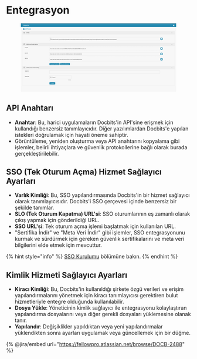 # Entegrasyon

<figure><img src="../../../../.gitbook/assets/Bildschirmfoto 2024-05-08 um 08.39.14.png" alt=""><figcaption></figcaption></figure>

## API Anahtarı

* **Anahtar**: Bu, harici uygulamaların Docbits'in API'sine erişmek için kullandığı benzersiz tanımlayıcıdır. Diğer yazılımlardan Docbits'e yapılan istekleri doğrulamak için hayati öneme sahiptir.
* Görüntüleme, yeniden oluşturma veya API anahtarını kopyalama gibi işlemler, belirli ihtiyaçlara ve güvenlik protokollerine bağlı olarak burada gerçekleştirilebilir.

## SSO (Tek Oturum Açma) Hizmet Sağlayıcı Ayarları

* **Varlık Kimliği**: Bu, SSO yapılandırmasında Docbits'in bir hizmet sağlayıcı olarak tanımlayıcısıdır. Docbits'i SSO çerçevesi içinde benzersiz bir şekilde tanımlar.
* **SLO (Tek Oturum Kapatma) URL'si**: SSO oturumlarının eş zamanlı olarak çıkış yapmak için gönderildiği URL.
* **SSO URL'si**: Tek oturum açma işlemi başlatmak için kullanılan URL.
* "Sertifika İndir" ve "Meta Veri İndir" gibi işlemler, SSO entegrasyonunu kurmak ve sürdürmek için gereken güvenlik sertifikalarını ve meta veri bilgilerini elde etmek için mevcuttur.

{% hint style="info" %}
[SSO Kurulumu](../../../setup/sso-configuration.md) bölümüne bakın.
{% endhint %}

## Kimlik Hizmeti Sağlayıcı Ayarları

* **Kiracı Kimliği**: Bu, Docbits'in kullanıldığı şirkete özgü verileri ve erişim yapılandırmalarını yönetmek için kiracı tanımlayıcısı gerektiren bulut hizmetleriyle entegre olduğunda kullanılabilir.
* **Dosya Yükle**: Yöneticinin kimlik sağlayıcı ile entegrasyonu kolaylaştıran yapılandırma dosyalarını veya diğer gerekli dosyaları yüklemesine olanak tanır.
* **Yapılandır**: Değişiklikler yapıldıktan veya yeni yapılandırmalar yüklendikten sonra ayarları uygulamak veya güncellemek için bir düğme.

{% @jira/embed url="https://fellowpro.atlassian.net/browse/DOCB-2488" %}
